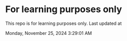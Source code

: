 # For learning purposes only
This repo is for learning purposes only.
Last updated at

Monday, November 25, 2024 3:29:01 AM

